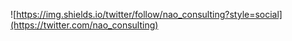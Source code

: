 ![https://img.shields.io/twitter/follow/nao_consulting?style=social](https://twitter.com/nao_consulting)
